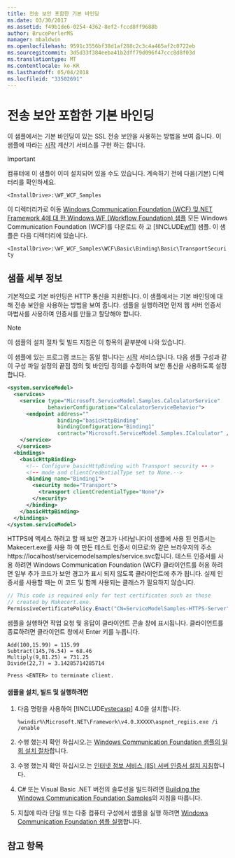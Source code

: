 ```yaml
---
title: 전송 보안 포함한 기본 바인딩
ms.date: 03/30/2017
ms.assetid: f49b1de6-0254-4362-8ef2-fccd8ff9688b
author: BrucePerlerMS
manager: mbaldwin
ms.openlocfilehash: 9591c3556bf38d1af288c2c3c4a465af2c0722eb
ms.sourcegitcommit: 3d5d33f384eeba41b2dff79d096f47ccc8d8f03d
ms.translationtype: MT
ms.contentlocale: ko-KR
ms.lasthandoff: 05/04/2018
ms.locfileid: "33502691"
---
```

# <a name="basicbinding-with-transport-security"></a>전송 보안 포함한 기본 바인딩
이 샘플에서는 기본 바인딩이 있는 SSL 전송 보안을 사용하는 방법을 보여 줍니다. 이 샘플에 따라는 [시작](../../../../docs/framework/wcf/samples/getting-started-sample.md) 계산기 서비스를 구현 하는 합니다.  
  
> [!IMPORTANT]
>  컴퓨터에 이 샘플이 이미 설치되어 있을 수도 있습니다. 계속하기 전에 다음(기본) 디렉터리를 확인하세요.  
>   
>  `<InstallDrive>:\WF_WCF_Samples`  
>   
>  이 디렉터리가로 이동 [Windows Communication Foundation (WCF) 및.NET Framework 4에 대 한 Windows WF (Workflow Foundation) 샘플](http://go.microsoft.com/fwlink/?LinkId=150780) 모든 Windows Communication Foundation (WCF)를 다운로드 하 고 [!INCLUDE[wf1](../../../../includes/wf1-md.md)] 샘플. 이 샘플은 다음 디렉터리에 있습니다.  
>   
>  `<InstallDrive>:\WF_WCF_Samples\WCF\Basic\Binding\Basic\TransportSecurity`  
  
## <a name="sample-details"></a>샘플 세부 정보  
 기본적으로 기본 바인딩은 HTTP 통신을 지원합니다. 이 샘플에서는 기본 바인딩에 대해 전송 보안을 사용하는 방법을 보여 줍니다. 샘플을 실행하려면 먼저 웹 서버 인증서 마법사를 사용하여 인증서를 만들고 할당해야 합니다.  
  
> [!NOTE]
>  이 샘플의 설치 절차 및 빌드 지침은 이 항목의 끝부분에 나와 있습니다.  
  
 이 샘플에 있는 프로그램 코드는 동일 합니다는 [시작](../../../../docs/framework/wcf/samples/getting-started-sample.md) 서비스입니다. 다음 샘플 구성과 같이 구성 파일 설정의 끝점 정의 및 바인딩 정의를 수정하여 보안 통신을 사용하도록 설정합니다.  
  
```xml  
<system.serviceModel>  
  <services>  
    <service type="Microsoft.ServiceModel.Samples.CalculatorService"  
             behaviorConfiguration="CalculatorServiceBehavior">  
      <endpoint address=""  
                binding="basicHttpBinding"  
                bindingConfiguration="Binding1"   
                contract="Microsoft.ServiceModel.Samples.ICalculator" />  
    </service>  
   </services>  
  <bindings>  
    <basicHttpBinding>  
      <!-- Configure basicHttpBinding with Transport security -- >  
      <!-- mode and clientCredentialType set to None.-->  
      <binding name="Binding1">  
        <security mode="Transport">  
          <transport clientCredentialType="None"/>  
        </security>  
      </binding>  
    </basicHttpBinding>  
  </bindings>  
</system.serviceModel>  
```  
  
 HTTPS에 액세스 하려고 할 때 보안 경고가 나타납니다이 샘플에 사용 된 인증서는 Makecert.exe를 사용 하 여 만든 테스트 인증서 이므로:와 같은 브라우저의 주소 https://localhost/servicemodelsamples/service.svc합니다. 테스트 인증서를 사용 하려면 Windows Communication Foundation (WCF) 클라이언트를 허용 하려면 일부 추가 코드가 보안 경고가 표시 되지 않도록 클라이언트에 추가 됩니다. 실제 인증서를 사용할 때는 이 코드 및 함께 사용되는 클래스가 필요하지 않습니다.  

```csharp
// This code is required only for test certificates such as those   
// created by Makecert.exe.  
PermissiveCertificatePolicy.Enact("CN=ServiceModelSamples-HTTPS-Server");  
```

 샘플을 실행하면 작업 요청 및 응답이 클라이언트 콘솔 창에 표시됩니다. 클라이언트를 종료하려면 클라이언트 창에서 Enter 키를 누릅니다.  
  
```  
Add(100,15.99) = 115.99  
Subtract(145,76.54) = 68.46  
Multiply(9,81.25) = 731.25  
Divide(22,7) = 3.14285714285714  
  
Press <ENTER> to terminate client.  
```  
  
#### <a name="to-set-up-build-and-run-the-sample"></a>샘플을 설치, 빌드 및 실행하려면  
  
1.  다음 명령을 사용하여 [!INCLUDE[vstecasp](../../../../includes/vstecasp-md.md)] 4.0을 설치합니다.  
  
    ```  
    %windir%\Microsoft.NET\Framework\v4.0.XXXXX\aspnet_regiis.exe /i /enable  
    ```  
  
2.  수행 했는지 확인 하십시오.는 [Windows Communication Foundation 샘플의 일회 설치 절차](../../../../docs/framework/wcf/samples/one-time-setup-procedure-for-the-wcf-samples.md)합니다.  
  
3.  수행 했는지 확인 하십시오.는 [인터넷 정보 서비스 (IIS) 서버 인증서 설치 지침](../../../../docs/framework/wcf/samples/iis-server-certificate-installation-instructions.md)합니다.  
  
4.  C# 또는 Visual Basic .NET 버전의 솔루션을 빌드하려면 [Building the Windows Communication Foundation Samples](../../../../docs/framework/wcf/samples/building-the-samples.md)의 지침을 따릅니다.  
  
5.  지침에 따라 단일 또는 다중 컴퓨터 구성에서 샘플을 실행 하려면 [Windows Communication Foundation 샘플 실행](../../../../docs/framework/wcf/samples/running-the-samples.md)합니다.  
  
## <a name="see-also"></a>참고 항목
